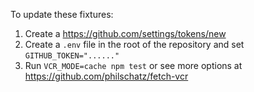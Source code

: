 To update these fixtures:

1. Create a https://github.com/settings/tokens/new
1. Create a `.env` file in the root of the repository and set `GITHUB_TOKEN="......"`
1. Run `VCR_MODE=cache npm test` or see more options at https://github.com/philschatz/fetch-vcr
